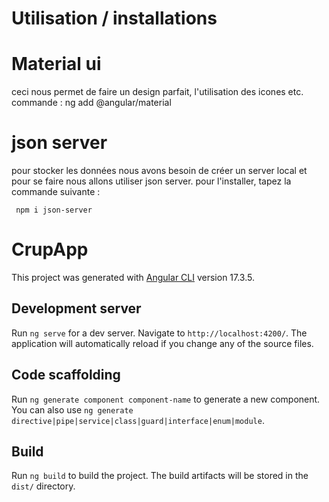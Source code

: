 # Utilisation / installations

# Material ui

ceci nous permet de faire un design parfait, l'utilisation des icones etc.
commande : ng add @angular/material

# json server

pour stocker les données nous avons besoin de créer un server local et pour se faire
nous allons utiliser json server.
pour l'installer, tapez la commande suivante :

     npm i json-server

# CrupApp

This project was generated with [Angular CLI](https://github.com/angular/angular-cli) version 17.3.5.

## Development server

Run `ng serve` for a dev server. Navigate to `http://localhost:4200/`. The application will automatically reload if you change any of the source files.

## Code scaffolding

Run `ng generate component component-name` to generate a new component. You can also use `ng generate directive|pipe|service|class|guard|interface|enum|module`.

## Build

Run `ng build` to build the project. The build artifacts will be stored in the `dist/` directory.

